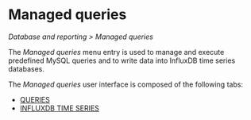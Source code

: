 # Managed queries

 *Database and reporting > Managed queries*

The *Managed queries* menu entry is used to manage and execute predefined MySQL queries and to write data into InfluxDB time series databases.

The *Managed queries* user interface is composed of the following tabs:  
  - [QUERIES](./01a_Queries.md)  
  - [INFLUXDB TIME SERIES](./01b_InfluxDBTimeSeries.md)


